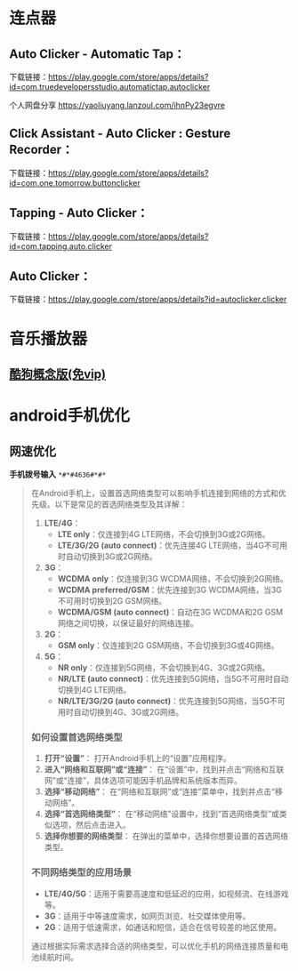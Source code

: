 # 连点器

## **Auto Clicker - Automatic Tap**：

下载链接：https://play.google.com/store/apps/details?id=com.truedevelopersstudio.automatictap.autoclicker

个人网盘分享 https://yaoliuyang.lanzoul.com/ihnPy23egvre

## **Click Assistant - Auto Clicker : Gesture Recorder**：

下载链接：https://play.google.com/store/apps/details?id=com.one.tomorrow.buttonclicker

## **Tapping - Auto Clicker**：

下载链接：https://play.google.com/store/apps/details?id=com.tapping.auto.clicker

## **Auto Clicker**：

下载链接：https://play.google.com/store/apps/details?id=autoclicker.clicker

#  音乐播放器

## [酷狗概念版(免vip)](https://download.kugou.com/)

#  android手机优化

## 网速优化

**手机拨号输入** `*#*#4636#*#*`

> 在Android手机上，设置首选网络类型可以影响手机连接到网络的方式和优先级。以下是常见的首选网络类型及其详解：
>
> 1. **LTE/4G**：
>    - **LTE only**：仅连接到4G LTE网络，不会切换到3G或2G网络。
>    - **LTE/3G/2G (auto connect)**：优先连接4G LTE网络，当4G不可用时自动切换到3G或2G网络。
> 2. **3G**：
>    - **WCDMA only**：仅连接到3G WCDMA网络，不会切换到2G网络。
>    - **WCDMA preferred/GSM**：优先连接到3G WCDMA网络，当3G不可用时切换到2G GSM网络。
>    - **WCDMA/GSM (auto connect)**：自动在3G WCDMA和2G GSM网络之间切换，以保证最好的网络连接。
> 3. **2G**：
>    - **GSM only**：仅连接到2G GSM网络，不会切换到3G或4G网络。
> 4. **5G**：
>    - **NR only**：仅连接到5G网络，不会切换到4G、3G或2G网络。
>    - **NR/LTE (auto connect)**：优先连接到5G网络，当5G不可用时自动切换到4G LTE网络。
>    - **NR/LTE/3G/2G (auto connect)**：优先连接到5G网络，当5G不可用时自动切换到4G、3G或2G网络。
>
> ### 如何设置首选网络类型
>
> 1. **打开“设置”**： 打开Android手机上的“设置”应用程序。
> 2. **进入“网络和互联网”或“连接”**： 在“设置”中，找到并点击“网络和互联网”或“连接”，具体选项可能因手机品牌和系统版本而异。
> 3. **选择“移动网络”**： 在“网络和互联网”或“连接”菜单中，找到并点击“移动网络”。
> 4. **选择“首选网络类型”**： 在“移动网络”设置中，找到“首选网络类型”或类似选项，然后点击进入。
> 5. **选择你想要的网络类型**： 在弹出的菜单中，选择你想要设置的首选网络类型。
>
> ### 不同网络类型的应用场景
>
> - **LTE/4G/5G**：适用于需要高速度和低延迟的应用，如视频流、在线游戏等。
> - **3G**：适用于中等速度需求，如网页浏览、社交媒体使用等。
> - **2G**：适用于低速需求，如通话和短信，适合在信号较差的地区使用。
>
> 通过根据实际需求选择合适的网络类型，可以优化手机的网络连接质量和电池续航时间。

